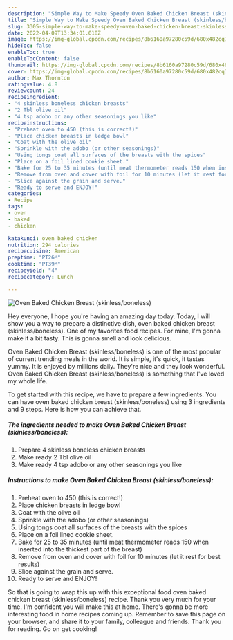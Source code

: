 ```yaml
---
description: "Simple Way to Make Speedy Oven Baked Chicken Breast (skinless/boneless)"
title: "Simple Way to Make Speedy Oven Baked Chicken Breast (skinless/boneless)"
slug: 3305-simple-way-to-make-speedy-oven-baked-chicken-breast-skinless-boneless
date: 2022-04-09T13:34:01.018Z
image: https://img-global.cpcdn.com/recipes/8b6160a97280c59d/680x482cq70/oven-baked-chicken-breast-skinlessboneless-recipe-main-photo.jpg
hideToc: false
enableToc: true
enableTocContent: false
thumbnail: https://img-global.cpcdn.com/recipes/8b6160a97280c59d/680x482cq70/oven-baked-chicken-breast-skinlessboneless-recipe-main-photo.jpg
cover: https://img-global.cpcdn.com/recipes/8b6160a97280c59d/680x482cq70/oven-baked-chicken-breast-skinlessboneless-recipe-main-photo.jpg
author: Max Thornton
ratingvalue: 4.8
reviewcount: 24
recipeingredient:
- "4 skinless boneless chicken breasts"
- "2 Tbl olive oil"
- "4 tsp adobo or any other seasonings you like"
recipeinstructions:
- "Preheat oven to 450 (this is correct!)"
- "Place chicken breasts in ledge bowl"
- "Coat with the olive oil"
- "Sprinkle with the adobo (or other seasonings)"
- "Using tongs coat all surfaces of the breasts with the spices"
- "Place on a foil lined cookie sheet."
- "Bake for 25 to 35 minutes (until meat thermometer reads 150 when inserted into the thickest part of the breast)"
- "Remove from oven and cover with foil for 10 minutes (let it rest for best results)"
- "Slice against the grain and serve."
- "Ready to serve and ENJOY!"
categories:
- Recipe
tags:
- oven
- baked
- chicken

katakunci: oven baked chicken 
nutrition: 294 calories
recipecuisine: American
preptime: "PT26M"
cooktime: "PT39M"
recipeyield: "4"
recipecategory: Lunch

---
```



![Oven Baked Chicken Breast (skinless/boneless)](https://img-global.cpcdn.com/recipes/8b6160a97280c59d/680x482cq70/oven-baked-chicken-breast-skinlessboneless-recipe-main-photo.jpg)

Hey everyone, I hope you're having an amazing day today. Today, I will show you a way to prepare a distinctive dish, oven baked chicken breast (skinless/boneless). One of my favorites food recipes. For mine, I'm gonna make it a bit tasty. This is gonna smell and look delicious.



Oven Baked Chicken Breast (skinless/boneless) is one of the most popular of current trending meals in the world. It is simple, it's quick, it tastes yummy. It is enjoyed by millions daily. They're nice and they look wonderful. Oven Baked Chicken Breast (skinless/boneless) is something that I've loved my whole life.


To get started with this recipe, we have to prepare a few ingredients. You can have oven baked chicken breast (skinless/boneless) using 3 ingredients and 9 steps. Here is how you can achieve that.

<!--inarticleads1-->

##### The ingredients needed to make Oven Baked Chicken Breast (skinless/boneless):

1. Prepare 4 skinless boneless chicken breasts
1. Make ready 2 Tbl olive oil
1. Make ready 4 tsp adobo or any other seasonings you like




<!--inarticleads2-->

##### Instructions to make Oven Baked Chicken Breast (skinless/boneless):

1. Preheat oven to 450 (this is correct!)
1. Place chicken breasts in ledge bowl
1. Coat with the olive oil
1. Sprinkle with the adobo (or other seasonings)
1. Using tongs coat all surfaces of the breasts with the spices
1. Place on a foil lined cookie sheet.
1. Bake for 25 to 35 minutes (until meat thermometer reads 150 when inserted into the thickest part of the breast)
1. Remove from oven and cover with foil for 10 minutes (let it rest for best results)
1. Slice against the grain and serve.
1. Ready to serve and ENJOY!



So that is going to wrap this up with this exceptional food oven baked chicken breast (skinless/boneless) recipe. Thank you very much for your time. I'm confident you will make this at home. There's gonna be more interesting food in home recipes coming up. Remember to save this page on your browser, and share it to your family, colleague and friends. Thank you for reading. Go on get cooking!
